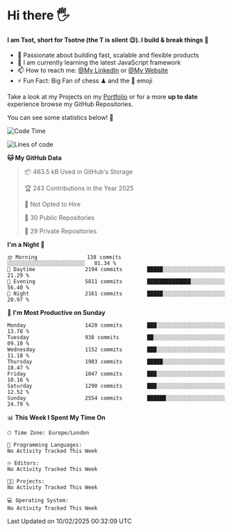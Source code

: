 # Hi there :raised_hand_with_fingers_splayed:
#### I am Tsot, short for Tsotne (the T is silent :wink:). I build & break things :space_invader:
- :telescope: Passionate about building fast, scalable and flexible products
- :seedling: I am currently learning the latest JavaScript framework 
- :mailbox: How to reach me: [@My LinkedIn](https://www.linkedin.com/in/tsotne-gvadzabia/) or [@My Website](https://tsotne.co.uk/contact)
- :zap: Fun Fact: Big Fan of chess ♟ and the 👾 emoji

Take a look at my Projects on my [Portfolio](https://tsotne.co.uk/) or for a more **up to date** experience browse my GitHub Repositories.

You can see some statistics below! :space_invader:
<!--START_SECTION:waka-->
![Code Time](http://img.shields.io/badge/Code%20Time-761%20hrs%202%20mins-blue)

![Lines of code](https://img.shields.io/badge/From%20Hello%20World%20I%27ve%20Written-7.1%20million%20lines%20of%20code-blue)

**🐱 My GitHub Data** 

> 📦 463.5 kB Used in GitHub's Storage 
 > 
> 🏆 243 Contributions in the Year 2025
 > 
> 🚫 Not Opted to Hire
 > 
> 📜 30 Public Repositories 
 > 
> 🔑 29 Private Repositories 
 > 
**I'm a Night 🦉** 

```text
🌞 Morning                138 commits         ░░░░░░░░░░░░░░░░░░░░░░░░░   01.34 % 
🌆 Daytime                2194 commits        █████░░░░░░░░░░░░░░░░░░░░   21.29 % 
🌃 Evening                5811 commits        ██████████████░░░░░░░░░░░   56.40 % 
🌙 Night                  2161 commits        █████░░░░░░░░░░░░░░░░░░░░   20.97 % 
```
📅 **I'm Most Productive on Sunday** 

```text
Monday                   1420 commits        ███░░░░░░░░░░░░░░░░░░░░░░   13.78 % 
Tuesday                  938 commits         ██░░░░░░░░░░░░░░░░░░░░░░░   09.10 % 
Wednesday                1152 commits        ███░░░░░░░░░░░░░░░░░░░░░░   11.18 % 
Thursday                 1903 commits        █████░░░░░░░░░░░░░░░░░░░░   18.47 % 
Friday                   1047 commits        ███░░░░░░░░░░░░░░░░░░░░░░   10.16 % 
Saturday                 1290 commits        ███░░░░░░░░░░░░░░░░░░░░░░   12.52 % 
Sunday                   2554 commits        ██████░░░░░░░░░░░░░░░░░░░   24.79 % 
```


📊 **This Week I Spent My Time On** 

```text
🕑︎ Time Zone: Europe/London

💬 Programming Languages: 
No Activity Tracked This Week

🔥 Editors: 
No Activity Tracked This Week

🐱‍💻 Projects: 
No Activity Tracked This Week

💻 Operating System: 
No Activity Tracked This Week
```


 Last Updated on 10/02/2025 00:32:09 UTC
<!--END_SECTION:waka-->
